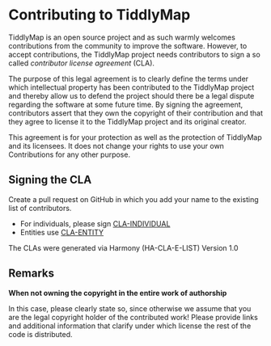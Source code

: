 Contributing to TiddlyMap
=========================

TiddlyMap is an open source project and as such warmly welcomes contributions from the community to improve the software. However, to accept contributions, the TiddlyMap project needs contributors to sign a so called *contributor license agreement* (CLA).

The purpose of this legal agreement is to clearly define the terms under which intellectual property has been contributed to the TiddlyMap project and thereby allow us to defend the project should there be a legal dispute regarding the software at some future time. By signing the agreement, contributors assert that they own the copyright of their contribution and that they agree to license it to the TiddlyMap project and its original creator.

This agreement is for your protection as well as the protection of TiddlyMap and its licensees. It does not change your rights to use your own Contributions for any other purpose.

Signing the CLA
---------------

Create a pull request on GitHub in which you add your name to the existing list of contributors.

* For individuals, please sign [CLA-INDIVIDUAL](licenses/CLA-INDIVIDUAL.md)
* Entities use [CLA-ENTITY](licenses/CLA-ENTITY.md)

The CLAs were generated via Harmony (HA-CLA-E-LIST) Version 1.0

Remarks
-------

**When not owning the copyright in the entire work of authorship**

In this case, please clearly state so, since otherwise we assume that you are the legal copyright holder of the contributed work! Please provide links and additional information that clarify under which license the rest of the code is distributed.

